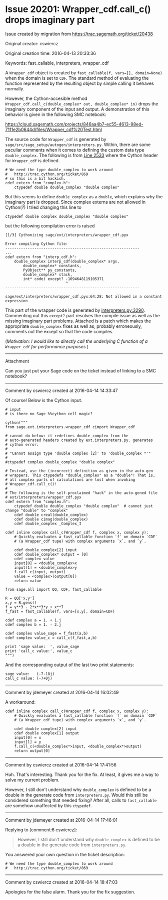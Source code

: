 # Issue 20201: Wrapper_cdf.call_c() drops imaginary part

Issue created by migration from https://trac.sagemath.org/ticket/20438

Original creator: cswiercz

Original creation time: 2016-04-13 20:33:36

Keywords: fast_callable, interpreters, wrapper_cdf

A `Wrapper_cdf` object is created by `fast_callable(f, vars=[], domain=None)` when the domain is set to `CDF`. The standard method of evaluating the function represented by the resulting object by simple calling it behaves normally.

However, the Cython-accesible method `Wrapper_cdf.call_c(double_complex* out, double_complex* in)` drops the imaginary component of the input and output. A demonstration of this behavior is given in the following SMC notebook:

https://cloud.sagemath.com/projects/846aa4b7-ec55-4613-98ed-7111e2b0644d/files/Wrapper_cdf%20Test.html

The source code for `Wrapper_cdf` is generated by `sage/src/sage_setup/autogen/interpreters.py`. Within, there are some peculiar comments when it comes to defining the custom data type `double_complex`. The following is from [Line 2533](https://github.com/sagemath/sage/blob/master/src/sage_setup/autogen/interpreters.py#L2533) where the Cython header for `Wrapper_cdf` is defined.


```
# We need the type double_complex to work around
#   http://trac.cython.org/ticket/869
# so this is a bit hackish.
cdef extern from "complex.h":
    ctypedef double double_complex "double complex"
```


But this seems to define `double_complex` as a `double`, which explains why the imaginary part is dropped. Since complex externs are not allowed in Cython(?) I tried changing this line to


```
ctypedef double complex double_complex "double complex"
```


but the following compilation error is raised


```
[1/3] Cythonizing sage/ext/interpreters/wrapper_cdf.pyx

Error compiling Cython file:
------------------------------------------------------------
...
cdef extern from "interp_cdf.h":
    double_complex interp_cdf(double_complex* args,
        double_complex* constants,
        PyObject** py_constants,
        double_complex* stack,
        int* code) except? -1094648119105371
                           ^
------------------------------------------------------------

sage/ext/interpreters/wrapper_cdf.pyx:64:28: Not allowed in a constant expression
```


This part of the wrapper code is generated by [interpreters.py:3290](https://github.com/sagemath/sage/blob/master/src/sage_setup/autogen/interpreters.py#L3290). Commenting out this `except?` part resolves the compile issue as well as the missing imaginary part problems. Attached is a patch which makes the appropriate `double_complex` fixes as well as, probably erroneously, comments out the except so that the code compiles.

(_Motivation: I would like to directly call the underlying C function of a `Wrapper_cdf` for performance purposes._)


---

Attachment

Can you just put your Sage code on the ticket instead of linking to a SMC notebook?


---

Comment by cswiercz created at 2016-04-14 14:33:47

Of course! Below is the Cython input.


```
# input
# is there no Sage %%cython cell magic?

cython("""
from sage.ext.interpreters.wrapper_cdf cimport Wrapper_cdf

# cannot do below: it redefines double_complex from the
# auto-generated headers created by ext.interpreters.py. generates
# cython error:
#
# "Cannot assign type 'double complex [2]' to 'double_complex *'"
#
#ctypedef complex double_complex "double complex"

# Instead, use the (incorrect) definition as given in the auto-gen
# wrappers. This ctypedefs "double_complex" as a "double"! That is,
# all complex parts of calculations are lost when invoking 
# Wrapper_cdf.call_c()!
#
# The following is the self-proclaimed "hack" in the auto-gened file
# ext/interpreters/wrapper_cdf.pyx
cdef extern from "complex.h":
    ctypedef double double_complex "double complex"  # cannot just change "double" to "complex"
    cdef double creal(double_complex)
    cdef double cimag(double_complex)
    cdef double_complex _Complex_I

cdef inline complex call_c(Wrapper_cdf f, complex x, complex y):
    # Quickly evaluates a fast_callable function `f` on domain `CDF`
    # (a Wrapper_cdf tupe) with complex arguments `x`, and `y`.

    cdef double_complex[2] input
    cdef double_complex* output = [0]
    cdef complex value
    input[0] = <double_complex>x
    input[1] = <double_complex>y
    f.call_c(input, output)
    value = <complex>(output[0])
    return value

from sage.all import QQ, CDF, fast_callable

R = QQ['x,y']
x,y = R.gens()
f = y**3 - 2*x**3*y + x**7
f_fast = fast_callable(f, vars=[x,y], domain=CDF)

cdef complex a = 1. + 1.j
cdef complex b = 1. - 2.j

cdef complex value_sage = f_fast(a,b)
cdef complex value_c = call_c(f_fast,a,b)

print 'sage value:  ', value_sage
print 'call_c value:', value_c
""")
```


And the corresponding output of the last two print statements:


```
sage value:   (-7-18j)
call_c value: (-7+0j)
```



---

Comment by jdemeyer created at 2016-04-14 16:02:49

A workaround:

```
cdef inline complex call_c(Wrapper_cdf f, complex x, complex y):
    # Quickly evaluates a fast_callable function `f` on domain `CDF`
    # (a Wrapper_cdf tupe) with complex arguments `x`, and `y`.

    cdef double complex[2] input
    cdef double complex[1] output
    input[0] = x
    input[1] = y
    f.call_c(<double_complex*>input, <double_complex*>output)
    return output[0]
```



---

Comment by cswiercz created at 2016-04-14 17:41:56

Huh. That's interesting. Thank you for the fix. At least, it gives me a way to solve my current problem.

However, I still don't understand why `double_complex` is defined to be a double in the generate code from `interpreters.py`. Would this still be considered something that needed fixing? After all, calls to `fast_callable` are somehow unaffected by this `ctypedef`.


---

Comment by jdemeyer created at 2016-04-14 17:46:01

Replying to [comment:6 cswiercz]:
> However, I still don't understand why `double_complex` is defined to be a double in the generate code from `interpreters.py`.

You answered your own question in the ticket description:

```
# We need the type double_complex to work around
#   http://trac.cython.org/ticket/869
```



---

Comment by cswiercz created at 2016-04-14 18:47:03

Apologies for the false alarm. Thank you for the fix suggestion.
